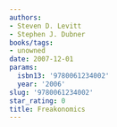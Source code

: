 ```yaml
---
authors:
- Steven D. Levitt
- Stephen J. Dubner
books/tags:
- unowned
date: 2007-12-01
params:
  isbn13: '9780061234002'
  year: '2006'
slug: '9780061234002'
star_rating: 0
title: Freakonomics
---
```


<!--more-->